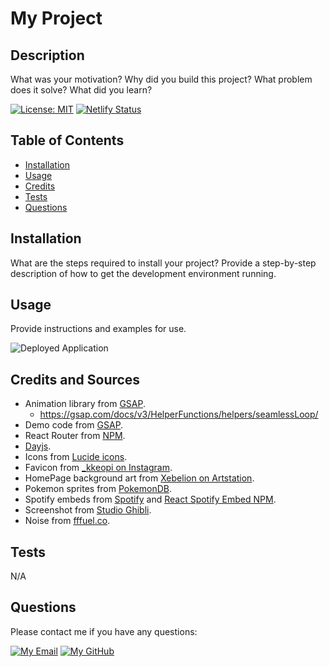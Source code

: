
# My Project

## Description
What was your motivation? Why did you build this project? What problem does it solve? What did you learn?

[![License: MIT](https://img.shields.io/badge/License-MIT-yellow.svg)](https://opensource.org/licenses/MIT)
[![Netlify Status](https://api.netlify.com/api/v1/badges/14231588-305c-4339-b587-a3f73574c1e1/deploy-status)](https://app.netlify.com/sites/jg2002-portfolio/deploys)

## Table of Contents
- [Installation](#installation)
- [Usage](#usage)
- [Credits](#credits)
- [Tests](#tests)
- [Questions](#questions)

## Installation
What are the steps required to install your project? Provide a step-by-step description of how to get the development environment running.

## Usage
Provide instructions and examples for use.

![Deployed Application](undefined)
	
## Credits and Sources
- Animation library from [GSAP](https://gsap.com/).
	- https://gsap.com/docs/v3/HelperFunctions/helpers/seamlessLoop/
- Demo code from [GSAP](https://react-6rzfpp.stackblitz.io).
- React Router from [NPM](https://www.npmjs.com/package/react-router-dom).
- [Dayjs](https://day.js.org/en/).
- Icons from [Lucide icons](https://lucide.dev/).
- Favicon from [_kkeopi on Instagram](https://www.instagram.com/p/B56jBmCj6ns/?epik=dj0yJnU9UVpwY2ZwaW0tNjFwUHNPcGUydzJfT25qWlZ2dXBzLTMmcD0wJm49V0pwU0RXM3Z4ZmgxeFlqel8wZ19uQSZ0PUFBQUFBR1hpYVBF).
- HomePage background art from [Xebelion on Artstation](https://www.artstation.com/artwork/WB1JeE).
- Pokemon sprites from [PokemonDB](https://pokemondb.net/sprites).
- Spotify embeds from [Spotify](https://developer.spotify.com/documentation/embeds) and [React Spotify Embed NPM](https://www.npmjs.com/package/react-spotify-embed).
- Screenshot from [Studio Ghibli](https://www.ghibli.jp/works/howl/).
- Noise from [fffuel.co](https://fffuel.co/nnnoise/).


## Tests
N/A

## Questions
Please contact me if you have any questions:

[![My Email](https://img.shields.io/badge/My%20Email-D14836?style=flat&logo=gmail&logoColor=white)](mailto:jai.2002.gandhi@gmail.com)
[![My GitHub](https://img.shields.io/badge/My%20GitHub-181717?style=flat&logo=github&logoColor=white)](https://github.com/jg2002-j) 
		